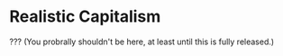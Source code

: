# Realistic Capitalism
??? (You probrally shouldn't be here, at least until this is fully released.)
